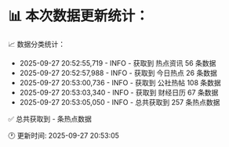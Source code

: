 📊 本次数据更新统计：
==========================

📈 数据分类统计：
- 2025-09-27 20:52:55,719 - INFO - 获取到 热点资讯 56 条数据
- 2025-09-27 20:52:57,988 - INFO - 获取到 今日热点 26 条数据
- 2025-09-27 20:53:00,736 - INFO - 获取到 公社热帖 108 条数据
- 2025-09-27 20:53:03,340 - INFO - 获取到 财经日历 67 条数据
- 2025-09-27 20:53:05,050 - INFO - 总共获取到 257 条热点数据

✅ 总共获取到 - 条热点数据

🕐 更新时间: 2025-09-27 20:53:05

